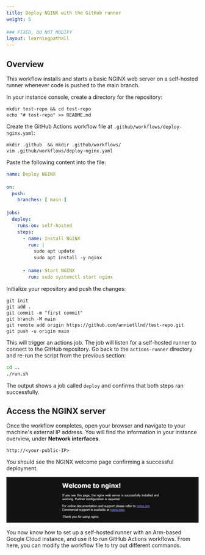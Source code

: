 ```yaml
---
title: Deploy NGINX with the GitHub runner
weight: 5

### FIXED, DO NOT MODIFY
layout: learningpathall
---
```


## Overview

This workflow installs and starts a basic NGINX web server on a self-hosted runner whenever code is pushed to the main branch.

In your instance console, create a directory for the repository:

```console
mkdir test-repo && cd test-repo
echo "# test-repo" >> README.md
```

Create the GitHub Actions workflow file at `.github/workflows/deploy-nginx.yaml`:

```console
mkdir .github  && mkdir .github/workflows/
vim .github/workflows/deploy-nginx.yaml
```

Paste the following content into the file:

```yaml
name: Deploy NGINX

on:
  push:
    branches: [ main ]

jobs:
  deploy:
    runs-on: self-hosted
    steps:
      - name: Install NGINX
        run: |
          sudo apt update
          sudo apt install -y nginx

      - name: Start NGINX
        run: sudo systemctl start nginx
```

Initialize your repository and push the changes:

```console
git init
git add .
git commit -m "first commit"
git branch -M main
git remote add origin https://github.com/annietllnd/test-repo.git
git push -u origin main
```

This will trigger an actions job. The job will listen for a self-hosted runner to connect to the GitHub repository. Go back to the `actions-runner` directory and re-run the script from the previous section:

```bash
cd ..
./run.sh
```

The output shows a job called `deploy` and confirms that both steps ran successfully.

## Access the NGINX server
Once the workflow completes, open your browser and navigate to your machine's external IP address. You will find the information in your instance overview, under **Network interfaces**.
```
http://<your-public-IP>
```
You should see the NGINX welcome page confirming a successful deployment.

![nginx alt-text#center](./images/nginx.png "Screenshot of the NGINX welcome page in a browser")

You now know how to set up a self-hosted runner with an Arm-based Google Cloud instance, and use it to run GitHub Actions workflows. From here, you can modify the workflow file to try out different commands.
